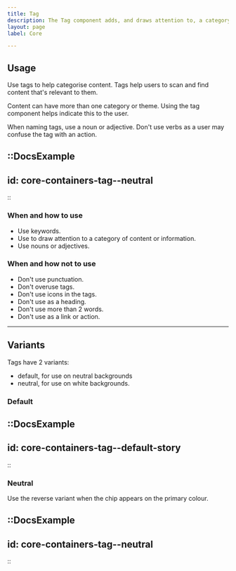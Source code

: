 ```yaml
---
title: Tag
description: The Tag component adds, and draws attention to, a category name for your content. 
layout: page
label: Core

---
```


## Usage
Use tags to help categorise content. Tags help users to scan and find content that's relevant to them.

Content can have more than one category or theme. Using the tag component helps indicate this to the user.

When naming tags, use a noun or adjective. Don't use verbs as a user may confuse the tag with an action.

::DocsExample
---
id: core-containers-tag--neutral
---
::

### When and how to use
- Use keywords.
- Use to draw attention to a category of content or information.
- Use nouns or adjectives.

### When and how not to use
- Don't use punctuation.
- Don't overuse tags.
- Don't use icons in the tags.
- Don't use as a heading.
- Don't use more than 2 words.
- Don't use as a link or action.

---

## Variants
Tags have 2 variants:
- default, for use on neutral backgrounds
- neutral, for use on white backgrounds.

### Default
::DocsExample
---
id: core-containers-tag--default-story
---
::

### Neutral
Use the reverse variant when the chip appears on the primary colour.

::DocsExample
---
id: core-containers-tag--neutral
---
::

